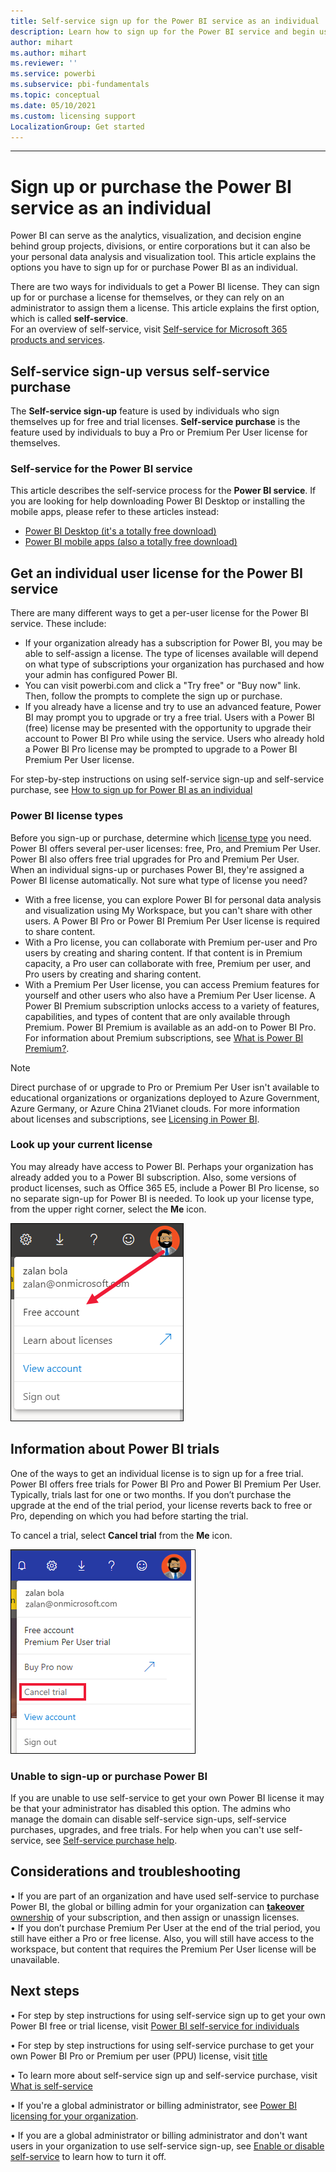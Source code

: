 ```yaml
---
title: Self-service sign up for the Power BI service as an individual
description: Learn how to sign up for the Power BI service and begin using it for your data analysis and visualization needs.
author: mihart
ms.author: mihart
ms.reviewer: ''
ms.service: powerbi
ms.subservice: pbi-fundamentals
ms.topic: conceptual
ms.date: 05/10/2021
ms.custom: licensing support
LocalizationGroup: Get started
---
```

---
# Sign up or purchase the Power BI service as an individual

Power BI can serve as the analytics, visualization, and decision engine behind group projects, divisions, or entire corporations but it can also be your personal data analysis and visualization tool. This article explains the options you have to sign up for or purchase Power BI as an individual.    

There are two ways for individuals to get a Power BI license. They can sign up for or purchase a license for themselves, or they can rely on an administrator to assign them a license.  This article explains the first option, which is called **self-service**.   
For an overview of self-service, visit [Self-service for Microsoft 365 products and services](/microsoft-365/commerce/subscriptions/manage-self-service-purchases-admins).

## Self-service sign-up versus self-service purchase
The **Self-service sign-up** feature is used by individuals who sign themselves up for free and trial licenses. **Self-service purchase** is the feature used by individuals to buy a Pro or Premium Per User license for themselves.     

### Self-service for the Power BI service
This article describes the self-service process for the  **Power BI service**. If you are looking for help downloading Power BI Desktop or installing the mobile apps, please refer to these articles instead:
- [Power BI Desktop (it's a totally free download)](desktop-get-the-desktop.md)    
- [Power BI mobile apps (also a totally free download)](../consumer/mobile/mobile-apps-for-mobile-devices.md)

## Get an individual user license for the Power BI service
There are many different ways to get a per-user license for the Power BI service. These include:
* If your organization already has a subscription for Power BI, you may be able to self-assign a license. The type of licenses available will depend on what type of subscriptions your organization has purchased and how your admin has configured Power BI. 
* You can visit powerbi.com and click a "Try free" or "Buy now" link. Then, follow the prompts to complete the sign up or purchase. 
* If you already have a license and try to use an advanced feature, Power BI may prompt you to upgrade or try a free trial.  Users with a Power BI (free) license may be presented with the opportunity to upgrade their account to Power BI Pro while using the service. Users who already hold a Power BI Pro license may be prompted to upgrade to a Power BI Premium Per User license.    
 
For step-by-step instructions on using self-service sign-up and self-service purchase, see [How to sign up for Power BI as an individual](service-self-service-signup-for-power-bi.md)

### Power BI license types
Before you sign-up or purchase, determine which [license type](../admin/service-admin-licensing-organization.md) you need. Power BI offers several per-user licenses: free, Pro, and Premium Per User. Power BI also offers free trial upgrades for Pro and Premium Per User. When an individual signs-up or purchases Power BI, they're assigned a Power BI license automatically.  Not sure what type of license you need?  
* With a free license, you can explore Power BI for personal data analysis and visualization using My Workspace, but you can't share with other users. A Power BI Pro or Power BI Premium Per User license is required to share content. 
* With a Pro license, you can collaborate with Premium per-user and Pro users by creating and sharing content. If that content is in Premium capacity, a Pro user can collaborate with free, Premium per user, and Pro users by creating and sharing content.	
* With a Premium Per User license, you can access Premium features for yourself and other users who also have a Premium Per User license.  A Power BI Premium subscription unlocks access to a variety of features, capabilities, and types of content that are only available through Premium. Power BI Premium is available as an add-on to Power BI Pro.
 For information about Premium subscriptions, see [What is Power BI Premium?](../admin/service-premium-what-is.md).

> [!NOTE]
> Direct purchase of or upgrade to Pro or Premium Per User isn't available to educational organizations or organizations deployed to Azure Government, Azure Germany, or Azure China 21Vianet clouds.
For more information about licenses and subscriptions, see [Licensing in Power BI](../admin/service-admin-licensing-organization.md).

### Look up your current license
You may already have access to Power BI. Perhaps your organization has already added you to a Power BI subscription. Also, some versions of product licenses, such as Office 365 E5, include a Power BI Pro license, so no separate sign-up for Power BI is needed. To look up your license type, from the upper right corner, select the **Me** icon.  
 
![Screenshot of the Account drop down showing your license type.](media/service-self-service-signup-purchase-for-power-bi/power-bi-licenses.png)


## Information about Power BI trials
One of the ways to get an individual license is to sign up for a free trial. Power BI offers free trials for Power BI Pro and Power BI Premium Per User. Typically, trials last for one or two months. If you don’t purchase the upgrade at the end of the trial period, your license reverts back to free or Pro, depending on which you had before starting the trial.

To cancel a trial, select **Cancel trial** from the **Me** icon. 

![Screenshot of the Account drop down showing the Cancel trial option.](media/service-self-service-signup-purchase-for-power-bi/power-bi-cancel-trials.png)

### Unable to sign-up or purchase Power BI
If you are unable to use self-service to get your own Power BI license it may be that your administrator has disabled this option. The admins who manage the domain can disable self-service sign-ups,  self-service purchases, upgrades, and free trials. For help when you can't use self-service, see [Self-service purchase help](service-self-service-purchase-help.md).

## Considerations and troubleshooting
•	If you are part of an organization and have used self-service to purchase Power BI,  the global or billing admin for your organization can  [**takeover** ownership](/azure/active-directory/enterprise-users/domains-admin-takeover.md) of your subscription, and then assign or unassign licenses.   
•	If you don’t purchase Premium Per User at the end of the trial period, you still have either a Pro or free license. Also, you will still have access to the workspace, but content that requires the Premium Per User license will be unavailable.  

## Next steps
•	For step by step instructions for using self-service sign up to get your own Power BI free or trial license, visit [Power BI self-service for individuals](service-self-service-signup-purchase-for-power-bi.md) 

•	For step by step instructions for using self-service purchase to get your own Power BI Pro or Premium per user (PPU) license, visit [title](service-self-service-signup-purchase-for-power-bi.md)       

•	To learn more about self-service sign up and self-service purchase, visit [What is self-service](/microsoft-365/admin/misc/self-service-sign-up.md)    

•	If you're a global administrator or billing administrator, see [Power BI licensing for your organization](../admin/service-admin-licensing-organization.md).    

•	If you are a global administrator or billing administrator and don't want users in your organization to use self-service sign-up, see [Enable or disable self-service](../admin/service-admin-disable-self-service.md) to learn how to turn it off.    

